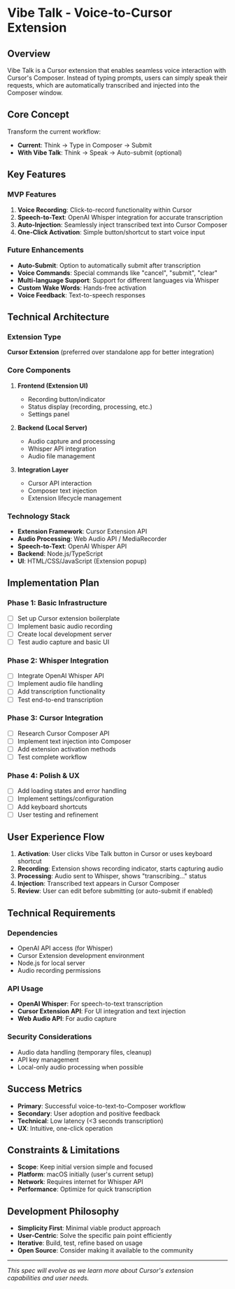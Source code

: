 # Vibe Talk - Voice-to-Cursor Extension

## Overview
Vibe Talk is a Cursor extension that enables seamless voice interaction with Cursor's Composer. Instead of typing prompts, users can simply speak their requests, which are automatically transcribed and injected into the Composer window.

## Core Concept
Transform the current workflow:
- **Current**: Think → Type in Composer → Submit
- **With Vibe Talk**: Think → Speak → Auto-submit (optional)

## Key Features

### MVP Features
1. **Voice Recording**: Click-to-record functionality within Cursor
2. **Speech-to-Text**: OpenAI Whisper integration for accurate transcription
3. **Auto-Injection**: Seamlessly inject transcribed text into Cursor Composer
4. **One-Click Activation**: Simple button/shortcut to start voice input

### Future Enhancements
- **Auto-Submit**: Option to automatically submit after transcription
- **Voice Commands**: Special commands like "cancel", "submit", "clear"
- **Multi-language Support**: Support for different languages via Whisper
- **Custom Wake Words**: Hands-free activation
- **Voice Feedback**: Text-to-speech responses

## Technical Architecture

### Extension Type
**Cursor Extension** (preferred over standalone app for better integration)

### Core Components
1. **Frontend (Extension UI)**
   - Recording button/indicator
   - Status display (recording, processing, etc.)
   - Settings panel

2. **Backend (Local Server)**
   - Audio capture and processing
   - Whisper API integration
   - Audio file management

3. **Integration Layer**
   - Cursor API interaction
   - Composer text injection
   - Extension lifecycle management

### Technology Stack
- **Extension Framework**: Cursor Extension API
- **Audio Processing**: Web Audio API / MediaRecorder
- **Speech-to-Text**: OpenAI Whisper API
- **Backend**: Node.js/TypeScript
- **UI**: HTML/CSS/JavaScript (Extension popup)

## Implementation Plan

### Phase 1: Basic Infrastructure
- [ ] Set up Cursor extension boilerplate
- [ ] Implement basic audio recording
- [ ] Create local development server
- [ ] Test audio capture and basic UI

### Phase 2: Whisper Integration
- [ ] Integrate OpenAI Whisper API
- [ ] Implement audio file handling
- [ ] Add transcription functionality
- [ ] Test end-to-end transcription

### Phase 3: Cursor Integration
- [ ] Research Cursor Composer API
- [ ] Implement text injection into Composer
- [ ] Add extension activation methods
- [ ] Test complete workflow

### Phase 4: Polish & UX
- [ ] Add loading states and error handling
- [ ] Implement settings/configuration
- [ ] Add keyboard shortcuts
- [ ] User testing and refinement

## User Experience Flow

1. **Activation**: User clicks Vibe Talk button in Cursor or uses keyboard shortcut
2. **Recording**: Extension shows recording indicator, starts capturing audio
3. **Processing**: Audio sent to Whisper, shows "transcribing..." status
4. **Injection**: Transcribed text appears in Cursor Composer
5. **Review**: User can edit before submitting (or auto-submit if enabled)

## Technical Requirements

### Dependencies
- OpenAI API access (for Whisper)
- Cursor Extension development environment
- Node.js for local server
- Audio recording permissions

### API Usage
- **OpenAI Whisper**: For speech-to-text transcription
- **Cursor Extension API**: For UI integration and text injection
- **Web Audio API**: For audio capture

### Security Considerations
- Audio data handling (temporary files, cleanup)
- API key management
- Local-only audio processing when possible

## Success Metrics
- **Primary**: Successful voice-to-text-to-Composer workflow
- **Secondary**: User adoption and positive feedback
- **Technical**: Low latency (<3 seconds transcription)
- **UX**: Intuitive, one-click operation

## Constraints & Limitations
- **Scope**: Keep initial version simple and focused
- **Platform**: macOS initially (user's current setup)
- **Network**: Requires internet for Whisper API
- **Performance**: Optimize for quick transcription

## Development Philosophy
- **Simplicity First**: Minimal viable product approach
- **User-Centric**: Solve the specific pain point efficiently
- **Iterative**: Build, test, refine based on usage
- **Open Source**: Consider making it available to the community

---

*This spec will evolve as we learn more about Cursor's extension capabilities and user needs.* 